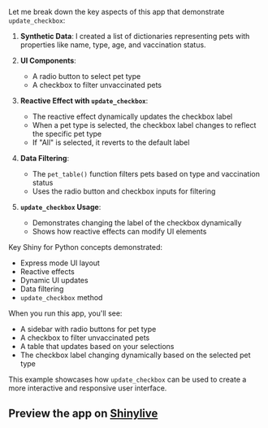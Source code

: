 Let me break down the key aspects of this app that demonstrate `update_checkbox`:

1. **Synthetic Data**: I created a list of dictionaries representing pets with properties like name, type, age, and vaccination status.

2. **UI Components**:
   - A radio button to select pet type
   - A checkbox to filter unvaccinated pets

3. **Reactive Effect with `update_checkbox`**:
   - The reactive effect dynamically updates the checkbox label
   - When a pet type is selected, the checkbox label changes to reflect the specific pet type
   - If "All" is selected, it reverts to the default label

4. **Data Filtering**:
   - The `pet_table()` function filters pets based on type and vaccination status
   - Uses the radio button and checkbox inputs for filtering

5. **`update_checkbox` Usage**:
   - Demonstrates changing the label of the checkbox dynamically
   - Shows how reactive effects can modify UI elements

Key Shiny for Python concepts demonstrated:
- Express mode UI layout
- Reactive effects
- Dynamic UI updates
- Data filtering
- `update_checkbox` method

When you run this app, you'll see:
- A sidebar with radio buttons for pet type
- A checkbox to filter unvaccinated pets
- A table that updates based on your selections
- The checkbox label changing dynamically based on the selected pet type

This example showcases how `update_checkbox` can be used to create a more interactive and responsive user interface.
## Preview the app on [Shinylive](https://shinylive.io/py/app/#h=0&code=NobwRAdghgtgpmAXAAjFADugdOgnmAGlQGMB7CAFzkqVQDMAnUmZAZwAsBLCXZTmdKQYVkDOFGIVOANzgAdCI2ZsuPLHAAe6Ma1Z8BQkd3QBXCkROciYiABM4DBQoDEyAMJioVZFDa5K7HBSxMi2XlCsQcikdMjoUdx0QjBenOQK8RR6ALzIwArIhcggcpCw8rSlAGIANiZ0dLilRKUUuPGlKKVuXs3IpVAA5hUoAMwtYNISxNxecLadyFVQNZEAvgQFRSVl8IulAEImtrZNhP1gbR2VYAAipIN9A8OLAKwTU8Qz0FQLtAAqDBMcA2W0KO2gexuAHUuKwANYOVhPS7tEYXHoUFFDdEAdg+01mv0Wy1WIM2ECKxVKkPRpQASpoUVc6XcHtiXrQAEwEr5E+aLQHA0GU7Y08r7MD-ADucCCZwmLMlB04DD+ExxiwAjLzvnM-ihSesFABdJwQVwAVQAksgADJQXCkMwKSw4HEAfVI6CyAAopBQanBsqUAApRABqhJ+aUpgIkiMcYAAlObpZwKOxkG6ao7nRQPaxOPYAEZQBi+5OIMHIdOZ7OcLBF0vlyvV0VUwquelQWxpZAlswUch6YdsOBByRxKJKjudt3GMwehi9tIewcUYcQVi+mudoqlTIepXnPf7i4AZQncCn4ZE-zRTzn57ypQAgjUaij7o9T2BMSiKpqqUZrPkUqZgYUZ5du4gTEPCJakBoyBjhwpDStEEA1LwJgQJ8eq-NOWTQQ2WCLgWxBwQhSG7pBnalLh+H8rYXpYQq-R0VSpQXuw6HIAA8mxyCWnh0b6sgd7ImAJEQTWrgALJQNwcRQBAE4oaQoScKw6C5rwmZwChUAlkGNYAAI2PYDBYGEFBQB6jASnO9ixEedkmXAbYka4VScDUVAMERehlpEtiYShaI+HYyBMTG5BsHZFAmMidF0H5AXzB6mQ5EFWBkHglYkd5SzpQ4A68JkEUdHRnCxOROBBMeaKVsgACEuTvp+nQkVSaX+Q4mXZcguT5Jx56VUkgWVcpfUZSxQ09eetVEfkqLXCaw25PVbnNRBL5UqBL7Fb5-WBSWvCxak8WsIlyUkct9WMWJvysdhXljYUs0DfNQQ5aN+3jVEk1EXwlJfWIP1ZBxAP7stECkCImSrZdxJgIdMPo-uJFiElDBg6VENZb95pUt24iSDIhlwA0N4iGOJjoLZhmUTe1HIbmJbqackKcMQKzYeZngU7I6g05INYucgHrvS+ri3P4sC8-zOGM3MKGBMgLPwYh7PGepIXzOFkSToRlWzi+HMTsemgiLkdDcbxGGCdhwmiXyPyGyA22NSylZrBJxNgP0ciLYUD0QKYFANQWvvJm1HVgB+X5BxOkSXo7AlCSJKOG5JpRFXRboM0zHpa2ztEwxcT3u-qr3saHyCWzU2RN9bGhYnRyZgBsxS7AgKBgGIACOlhiPAlCsFgFDt+cYBkJQ1AULQ0kQCkFC6QjNScCWCgQCYAhNBHqlhClDfdyaQA)
